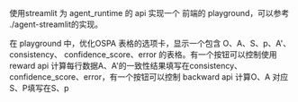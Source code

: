 使用streamlit 为 agent_runtime 的 api 实现一个 前端的 playground，可以参考 ./agent-streamlit的实现。


在 playground 中，优化OSPA 表格的选项卡，显示一个包含 O、A、S、p、A'、consistency、 confidence_score、error 的表格。有一个按钮可以控制使用 reward api 计算每行数据A、A'的一致性结果填写在consistency、 confidence_score、error，有一个按钮可以控制 backward api 计算O、A 对应S、P填写在S、p